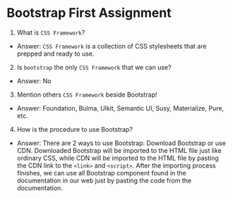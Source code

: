 # Bootstrap First Assignment

1. What is `CSS Framework`?

- Answer: `CSS Framework` is a collection of CSS stylesheets that are prepped and ready to use.

2. Is `bootstrap` the only `CSS Framework` that we can use?

- Answer: No

3. Mention others `CSS Framework` beside Bootstrap!

- Answer: Foundation, Bulma, Ulkit, Semantic UI, Susy, Materialize, Pure, etc.

4. How is the procedure to use Bootstrap?

- Answer: There are 2 ways to use Bootstrap: Download Bootstrap or use CDN. Downloaded Bootstrap will be imported to the HTML file just like ordinary CSS, while CDN will be imported to the HTML file by pasting the CDN link to the `<link>` and `<script>`. After the importing process finishes, we can use all Bootstrap component found in the documentation in our web just by pasting the code from the documentation.
